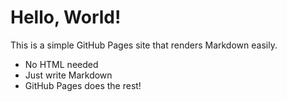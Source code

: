 # Hello, World!

This is a simple GitHub Pages site that renders Markdown easily.

- No HTML needed
- Just write Markdown
- GitHub Pages does the rest!
